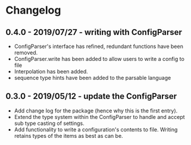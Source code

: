 # Changelog

## 0.4.0 - 2019/07/27 - writing with ConfigParser

- ConfigParser's interface has refined, redundant functions have been removed.
- ConfigParser.write has been added to allow users to write a config to file
- Interpolation has been added.
- sequence type hints have been added to the parsable language

## 0.3.0 - 2019/05/12 - update the ConfigParser

- Add change log for the package (hence why this is the first entry).
- Extend the type system within the ConfigParser to handle and accept sub type casting of settings.
- Add functionality to write a configuration's contents to file. Writing retains types of the items as best as can be.

